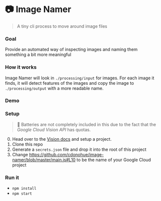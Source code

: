# :camera: Image Namer
> A tiny cli process to move around image files

### Goal
Provide an automated way of inspecting images and naming them something a bit more meaningful

### How it works
Image Namer will look in `./processing/input` for images. For each image it finds, it will detect features of the images and copy the image to `./processing/output` with a more readable name. 

### Demo


### Setup
> :battery: Batteries are not completely included in this due to the fact that the *Google Cloud Vision API* has quotas. 
  
  0. Head over to the [Vision docs](https://googlecloudplatform.github.io/google-cloud-node/#/docs/google-cloud/0.40.0/google-cloud?method=vision) and setup a project.
  0. Clone this repo
  0. Generate a `secrets.json` file and drop it into the root of this project
  0. Change https://github.com/cdonohue/image-namer/blob/master/main.js#L10 to be the name of your Google Cloud project

### Run it
  - `npm install`
  - `npm start`
